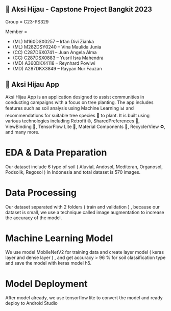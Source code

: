 ## 👥 Aksi Hijau - Capstone Project Bangkit 2023
Group = C23-PS329 

Member =
- (ML) M160DSX0257 –  Irfan Divi Zianka 
- (ML) M282DSY0240 – Vina Maulida Junia 
- (CC)  C287DSX0741 – Juan Angela Alma 
- (CC)  C287DSX0883 – Yusril Isra Mahendra 
- (MD) A360DKX4118 – Reynhard Powiwi 
- (MD) A287DKX3849 – Rayyan Nur Fauzan 

## 🌳 Aksi Hijau App
Aksi Hijau App is an application designed to assist communities in conducting campaigns with a focus on tree planting. The app includes features such as soil analysis using Machine Learning 📊 and recommendations for suitable tree species 🌱 to plant. It is built using various technologies including Retrofit 🌐, SharedPreferences 🔐, ViewBinding 🔗, TensorFlow Lite 🧠, Material Components 💎, RecyclerView ♻️, and many more.
 
# EDA & Data Preparation 

Our dataset include 6 type of soil ( Aluvial, Andosol, Mediteran, Organosol, Podsolik, Regosol ) in Indonesia and total dataset is 570 images.

# Data Processing 

Our dataset separated with 2 folders ( train and validation ) , because our dataset is small, we use a technique called image augmentation to increase the accuracy of the model.

# Machine Learning Model

We use model MobileNetV2 for training data and create layer model ( keras layer and dense layer ) , and get accuracy > 96 % for soil classification type and save the model with keras model h5.

# Model Deployment

After model already, we use tensorflow lite to convert the model and ready deploy to Android Studio


